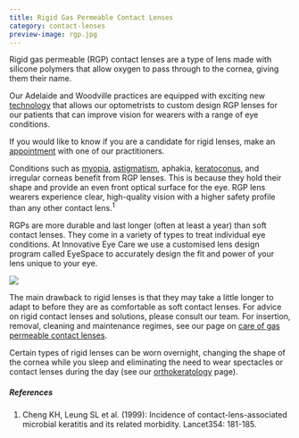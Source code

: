 ```yaml
---
title: Rigid Gas Permeable Contact Lenses
category: contact-lenses
preview-image: rgp.jpg
---
```

<div class="employee-heading">

<p>Rigid gas permeable (RGP) contact lenses are a type of lens made with silicone polymers that allow oxygen to pass through to the cornea, giving them their name. 

<p>Our Adelaide and Woodville practices are equipped with exciting new <a href="/what-we-do/anterior-imaging">technology</a> that allows our optometrists to custom design RGP lenses for our patients that can improve vision for wearers with a range of eye conditions.</p>

<p>If you would like to know if you are a candidate for rigid lenses, make an <a href="/what-we-do/eye-exam">appointment</a> with one of our practitioners.</p></p>

</div>

Conditions such as [myopia](/what-we-do/myopia), [astigmatism](/what-we-do/astigmatism), aphakia, [keratoconus](/what-we-do/keratoconus), and irregular corneas benefit from RGP lenses. This is because they hold their shape and provide an even front optical surface for the eye. RGP lens wearers experience clear, high-quality vision with a higher safety profile than any other contact lens.<sup>1</sup> 

RGPs are more durable and last longer (often at least a year) than soft contact lenses. They come in a variety of types to treat individual eye conditions. At Innovative Eye Care we use a customised lens design program called EyeSpace to accurately design the fit and power of your lens unique to your eye.

![](/uploads/rgp-2.jpg)

The main drawback to rigid lenses is that they may take a little longer to adapt to before they are as comfortable as soft contact lenses. For advice on rigid contact lenses and solutions, please consult our team. For insertion, removal, cleaning and maintenance regimes, see our page on [care of gas permeable contact lenses](/patient-resources/U3l2xwEAADQADBFJ/care-of-gas-permeable-lenses).

Certain types of rigid lenses can be worn overnight, changing the shape of the cornea while you sleep and eliminating the need to wear spectacles or contact lenses during the day (see our [orthokeratology](/what-we-do/orthokeratology-corneal-reshaping) page).



##### References 

1. Cheng KH, Leung SL et al. (1999): Incidence of contact-lens-associated microbial keratitis and its related morbidity. Lancet354: 181-185. 
